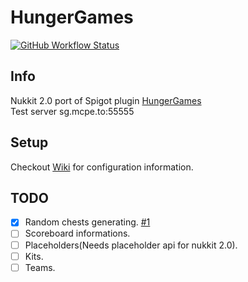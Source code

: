 # HungerGames
 
<a href="https://github.com/Extollite/HungerGames/actions?query=workflow%3A%22Maven%20Package%22">![GitHub Workflow Status](https://img.shields.io/github/workflow/status/Extollite/HungerGames/Maven%20Package?style=for-the-badge)</a>

## Info
Nukkit 2.0 port of Spigot plugin [HungerGames](https://bitbucket.org/ShaneBeeStudios/hungergames)<br>
Test server sg.mcpe.to:55555

## Setup
Checkout [Wiki](https://github.com/Extollite/HungerGames/wiki) for configuration information.

## TODO
- [x] Random chests generating. [#1](https://github.com/Extollite/HungerGames/pull/1)
- [ ] Scoreboard informations.
- [ ] Placeholders(Needs placeholder api for nukkit 2.0).
- [ ] Kits.
- [ ] Teams.
